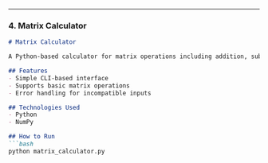 
---

### 4. **Matrix Calculator**

```markdown
# Matrix Calculator

A Python-based calculator for matrix operations including addition, subtraction, multiplication, and inversion.

## Features
- Simple CLI-based interface
- Supports basic matrix operations
- Error handling for incompatible inputs

## Technologies Used
- Python
- NumPy

## How to Run
```bash
python matrix_calculator.py
